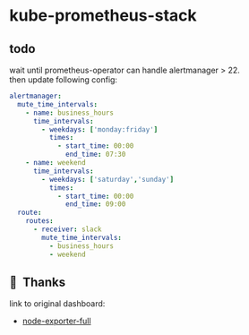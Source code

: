 # kube-prometheus-stack

## todo

wait until prometheus-operator can handle alertmanager > 22.  
then update following config:

```yaml
alertmanager:
  mute_time_intervals:
    - name: business_hours
      time_intervals:
        - weekdays: ['monday:friday']
          times:
            - start_time: 00:00
              end_time: 07:30
    - name: weekend
      time_intervals:
        - weekdays: ['saturday','sunday']
          times:
            - start_time: 00:00
              end_time: 09:00
  route:
    routes:
      - receiver: slack
        mute_time_intervals:
          - business_hours
          - weekend
```

## :hugs:&nbsp; Thanks

link to original dashboard:

- [node-exporter-full](https://grafana.com/grafana/dashboards/10242)

